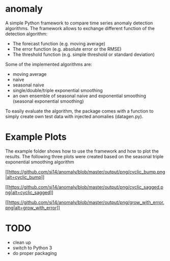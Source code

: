 # anomaly
A simple Python framework to compare time series anomaly detection algorithms.
The framework allows to exchange different function of the detection algorithm:
- The forecast function (e.g. moving average)
- The error function (e.g. absolute error or the RMSE)
- The threshold function (e.g. simple threshold or standard deviation)

Some of the implemented algorithms are:
- moving average
- naive
- seasonal naive
- single/double/triple exponential smoothing
- an own ensemble of seasonal naive and exponential smoothing (seasonal exponential smoothing)

To easily evaluate the algorithm, the package comes with a function to simply create own test data with injected
anomalies (datagen.py).


# Example Plots
The example folder shows how to use the framework and how to plot the results.
The following three plots were created based on the seasonal triple exponential smoothing algorithm

[[https://github.com/sj14/anomaly/blob/master/output/png/cyclic_bump.png|alt=cyclic_bump]]

[[https://github.com/sj14/anomaly/blob/master/output/png/cyclic_sagged.png|alt=cyclic_sagged]]

[[https://github.com/sj14/anomaly/blob/master/output/png/grow_with_error.png|alt=grow_with_error]]


# TODO
- clean up
- switch to Python 3
- do proper packaging
